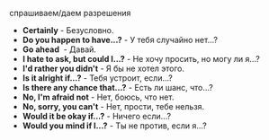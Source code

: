 спрашиваем/даем разрешения
- **Certainly** - Безусловно.
- **Do you happen to have...?** - У тебя случайно нет...?
- **Go ahead**  - Давай.
- **I hate to ask, but could I...?** - Не хочу просить, но могу ли я...?
- **I'd rather you didn't** - Я бы не хотел этого.
- **Is it alright if...?** - Тебя устроит, если...?
- **Is there any chance that...?** - Есть ли шанс, что...?
- **No, I'm afraid not** - Нет, боюсь, что нет.
- **No, sorry, you can't** - Нет, прости, тебе нельзя.
- **Would it be okay if...?** - Ничего если...?
- **Would you mind if I...?** - Ты не против, если я...?